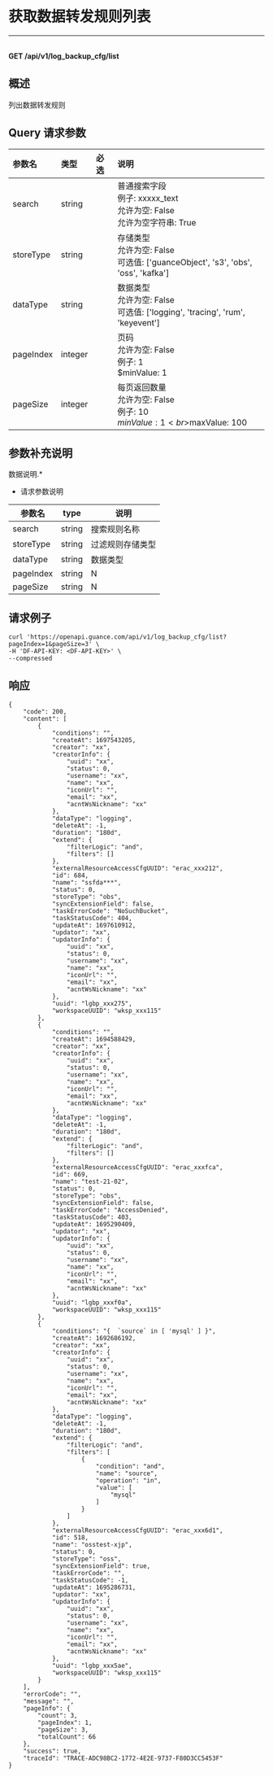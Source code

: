 # 获取数据转发规则列表

---

<br />**GET /api/v1/log_backup_cfg/list**

## 概述
列出数据转发规则




## Query 请求参数

| 参数名        | 类型     | 必选   | 说明              |
|:-----------|:-------|:-----|:----------------|
| search | string |  | 普通搜索字段<br>例子: xxxxx_text <br>允许为空: False <br>允许为空字符串: True <br> |
| storeType | string |  | 存储类型<br>允许为空: False <br>可选值: ['guanceObject', 's3', 'obs', 'oss', 'kafka'] <br> |
| dataType | string |  | 数据类型<br>允许为空: False <br>可选值: ['logging', 'tracing', 'rum', 'keyevent'] <br> |
| pageIndex | integer |  | 页码<br>允许为空: False <br>例子: 1 <br>$minValue: 1 <br> |
| pageSize | integer |  | 每页返回数量<br>允许为空: False <br>例子: 10 <br>$minValue: 1 <br>$maxValue: 100 <br> |

## 参数补充说明


数据说明.*

- 请求参数说明

| 参数名           | type | 说明                                                 |
| ---------------- | ---- | ---------------------------------------------------- |
| search       | string | 搜索规则名称 |
| storeType             | string | 过滤规则存储类型                                                 |
| dataType       | string  |  数据类型     |
| pageIndex |  string  |  N | 分页页码 |
| pageSize  |  string  |  N | 每页返回数量 |




## 请求例子
```shell
curl 'https://openapi.guance.com/api/v1/log_backup_cfg/list?pageIndex=1&pageSize=3' \
-H 'DF-API-KEY: <DF-API-KEY>' \
--compressed
```




## 响应
```shell
{
    "code": 200,
    "content": [
        {
            "conditions": "",
            "createAt": 1697543205,
            "creator": "xx",
            "creatorInfo": {
                "uuid": "xx",
                "status": 0,
                "username": "xx",
                "name": "xx",
                "iconUrl": "",
                "email": "xx",
                "acntWsNickname": "xx"
            },
            "dataType": "logging",
            "deleteAt": -1,
            "duration": "180d",
            "extend": {
                "filterLogic": "and",
                "filters": []
            },
            "externalResourceAccessCfgUUID": "erac_xxx212",
            "id": 684,
            "name": "ssfda***",
            "status": 0,
            "storeType": "obs",
            "syncExtensionField": false,
            "taskErrorCode": "NoSuchBucket",
            "taskStatusCode": 404,
            "updateAt": 1697610912,
            "updator": "xx",
            "updatorInfo": {
                "uuid": "xx",
                "status": 0,
                "username": "xx",
                "name": "xx",
                "iconUrl": "",
                "email": "xx",
                "acntWsNickname": "xx"
            },
            "uuid": "lgbp_xxx275",
            "workspaceUUID": "wksp_xxx115"
        },
        {
            "conditions": "",
            "createAt": 1694588429,
            "creator": "xx",
            "creatorInfo": {
                "uuid": "xx",
                "status": 0,
                "username": "xx",
                "name": "xx",
                "iconUrl": "",
                "email": "xx",
                "acntWsNickname": "xx"
            },
            "dataType": "logging",
            "deleteAt": -1,
            "duration": "180d",
            "extend": {
                "filterLogic": "and",
                "filters": []
            },
            "externalResourceAccessCfgUUID": "erac_xxxfca",
            "id": 669,
            "name": "test-21-02",
            "status": 0,
            "storeType": "obs",
            "syncExtensionField": false,
            "taskErrorCode": "AccessDenied",
            "taskStatusCode": 403,
            "updateAt": 1695290409,
            "updator": "xx",
            "updatorInfo": {
                "uuid": "xx",
                "status": 0,
                "username": "xx",
                "name": "xx",
                "iconUrl": "",
                "email": "xx",
                "acntWsNickname": "xx"
            },
            "uuid": "lgbp_xxxf0a",
            "workspaceUUID": "wksp_xxx115"
        },
        {
            "conditions": "{  `source` in [ 'mysql' ] }",
            "createAt": 1692686192,
            "creator": "xx",
            "creatorInfo": {
                "uuid": "xx",
                "status": 0,
                "username": "xx",
                "name": "xx",
                "iconUrl": "",
                "email": "xx",
                "acntWsNickname": "xx"
            },
            "dataType": "logging",
            "deleteAt": -1,
            "duration": "180d",
            "extend": {
                "filterLogic": "and",
                "filters": [
                    {
                        "condition": "and",
                        "name": "source",
                        "operation": "in",
                        "value": [
                            "mysql"
                        ]
                    }
                ]
            },
            "externalResourceAccessCfgUUID": "erac_xxx6d1",
            "id": 518,
            "name": "osstest-xjp",
            "status": 0,
            "storeType": "oss",
            "syncExtensionField": true,
            "taskErrorCode": "",
            "taskStatusCode": -1,
            "updateAt": 1695286731,
            "updator": "xx",
            "updatorInfo": {
                "uuid": "xx",
                "status": 0,
                "username": "xx",
                "name": "xx",
                "iconUrl": "",
                "email": "xx",
                "acntWsNickname": "xx"
            },
            "uuid": "lgbp_xxx5ae",
            "workspaceUUID": "wksp_xxx115"
        }
    ],
    "errorCode": "",
    "message": "",
    "pageInfo": {
        "count": 3,
        "pageIndex": 1,
        "pageSize": 3,
        "totalCount": 66
    },
    "success": true,
    "traceId": "TRACE-ADC98BC2-1772-4E2E-9737-F80D3CC5453F"
} 
```




